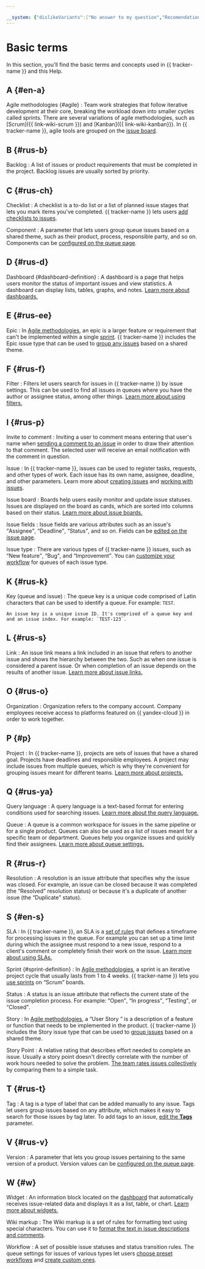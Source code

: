 ```yaml
---

__system: {"dislikeVariants":["No answer to my question","Recomendations didn't help","The content doesn't match title","Other"]}
---
```

# Basic terms

In this section, you'll find the basic terms and concepts used in {{ tracker-name }} and this Help.

## A {#en-a}

Agile methodologies {#agile}
:   Team work strategies that follow iterative development at their core, breaking the workload down into smaller cycles called sprints. There are several variations of agile methodologies, such as [Scrum]({{ link-wiki-scrum }}) and [Kanban]({{ link-wiki-kanban}}). In {{ tracker-name }}, agile tools are grouped on the [issue board](manager/agile.md).

## B {#rus-b}

Backlog 
:   A list of issues or product requirements that must be completed in the project. Backlog issues are usually sorted by priority.

## C {#rus-ch}

Checklist
:  A checklist is a to-do list or a list of planned issue stages that lets you mark items you've completed. {{ tracker-name }} lets users [add checklists to issues](user/checklist.md).

Component
:  A parameter that lets users group queue issues based on a shared theme, such as their product, process, responsible party, and so on. Components can be [configured on the queue page](manager/components.md).


## D {#rus-d}

Dashboard {#dashboard-definition}
:   A dashboard is a page that helps users monitor the status of important issues and view statistics. A dashboard can display lists, tables, graphs, and notes. [ Learn more about dashboards.](user/dashboard.md)

## E {#rus-ee}

Epic
:  In [Agile methodologies](#agile), an epic is a larger feature or requirement that can't be implemented within a single [sprint](#sprint-definition). {{ tracker-name }} includes the Epic issue type that can be used to [group any issues](user/links.md) based on a shared theme.

## F {#rus-f}

Filter
:  Filters let users search for issues in {{ tracker-name }} by issue settings. This can be used to find all issues in queues where you have the author or assignee status, among other things. [ Learn more about using filters.](user/filters.md)

## I {#rus-p}

Invite to comment
:  Inviting a user to comment means entering that user's name when [sending a comment to an issue](user/comments.md#section_nl2_1qv_tz) in order to draw their attention to that comment. The selected user will receive an email notification with the comment in question.

Issue
:  In {{ tracker-name }}, issues can be used to register tasks, requests, and other types of work. Each issue has its own name, assignee, deadline, and other parameters. Learn more about [creating issues](user/create-ticket.md) and [working with issues](user/ticket-in-progress.md).

Issue board
:  Boards help users easily monitor and update issue statuses. Issues are displayed on the board as cards, which are sorted into columns based on their status. [ Learn more about issue boards.](user/agile.md)

Issue fields
:  Issue fields are various attributes such as an issue's <q>Assignee</q>, <q>Deadline</q>, <q>Status</q>, and so on. Fields can be [edited on the issue page](user/edit-ticket.md#section_jqw_ppn_jz).

Issue type
:  There are various types of {{ tracker-name }} issues, such as <q>New feature</q>, <q>Bug</q>, and <q>Improvement</q>. You can [customize your workflow](manager/add-ticket-type.md) for queues of each issue type.

## K {#rus-k}

Key (queue and issue)
:  The queue key is a unique code comprised of Latin characters that can be used to identify a queue. For example: `TEST`.

    An issue key is a unique issue ID. It's comprised of a queue key and and an issue index. For example: `TEST-123`.

## L {#rus-s}

Link
:  An issue link means a link included in an issue that refers to another issue and shows the hierarchy between the two. Such as when one issue is considered a parent issue. Or when completion of an issue depends on the results of another issue. [ Learn more about issue links.](user/links.md)


## O {#rus-o}

Organization
:  Organization refers to the company account. Company employees receive access to platforms featured on {{ yandex-cloud }} in order to work together.

## P {#p}

Project
:  In {{ tracker-name }}, projects are sets of issues that have a shared goal. Projects have deadlines and responsible employees. A project may include issues from multiple queues, which is why they're convenient for grouping issues meant for different teams. [ Learn more about projects.](manager/projects.md)

## Q {#rus-ya}

Query language
:  A query language is a text-based format for entering conditions used for searching issues. [ Learn more about the query language.](user/query-filter.md)

Queue
:  A queue is a common workspace for issues in the same pipeline or for a single product. Queues can also be used as a list of issues meant for a specific team or department. Queues help you organize issues and quickly find their assignees. [ Learn more about queue settings.](queue-intro.md)


## R {#rus-r}

Resolution
:  A resolution is an issue attribute that specifies why the issue was closed. For example, an issue can be closed because it was completed (the <q>Resolved</q> resolution status) or because it's a duplicate of another issue (the <q>Duplicate</q> status).

## S {#en-s}

SLA
:  In {{ tracker-name }}, an SLA is a [set of rules](manager/sla.md) that defines a timeframe for processing issues in the queue. For example you can set up a time limit during which the assignee must respond to a new issue, respond to a client's comment or completely finish their work on the issue. [ Learn more about using SLAs.](sla-head.md)

Sprint {#sprint-definition}
:   In [Agile methodologies](#agile), a sprint is an iterative project cycle that usually lasts from 1 to 4 weeks. {{ tracker-name }} lets you [use sprints](manager/create-agile-sprint.md) on <q>Scrum</q> boards.

Status
:  A status is an issue attribute that reflects the current state of the issue completion process. For example: <q>Open</q>, <q>In progress</q>, <q>Testing</q>, or <q>Closed</q>.

Story
:  In [Agile methodologies](#agile), a <q>User Story </q> is a description of a feature or function that needs to be implemented in the product. {{ tracker-name }} includes the Story issue type that can be used to [group issues](user/links.md) based on a shared theme.

Story Point
:  A relative rating that describes effort needed to complete an issue. Usually a story point doesn't directly correlate with the number of work hours needed to solve the problem. [ The team rates issues collectively](manager/planning-poker.md) by comparing them to a simple task.

## T {#rus-t}

Tag 
:  A tag is a type of label that can be added manually to any issue. Tags let users group issues based on any attribute, which makes it easy to search for those issues by tag later. To add tags to an issue, [edit the **Tags**](user/edit-ticket.md#section_jqw_ppn_jz) parameter.

## V {#rus-v}

Version 
:  A parameter that lets you group issues pertaining to the same version of a product. Version values can be [configured on the queue page](manager/versions.md).

## W {#w}

Widget 
:  An information block located on the [dashboard](#dashboard-definition) that automatically receives issue-related data and displays it as a list, table, or chart. [ Learn more about widgets.](user/widgets.md)

Wiki markup 
:  The Wiki markup is a set of rules for formatting text using special characters. You can use it to [format the text in issue descriptions and comments](user/wiki-markup.md).

Workflow 
:  A set of possible issue statuses and status transition rules. The queue settings for issues of various types let users [choose preset workflows](manager/add-ticket-type.md) and [create custom ones](manager/add-workflow.md).